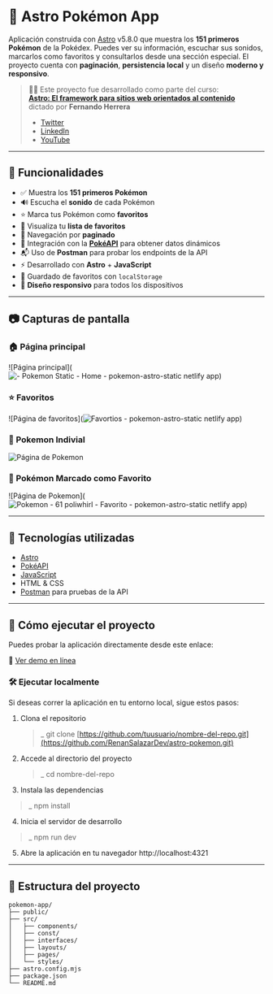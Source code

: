 # 🧩 Astro Pokémon App

Aplicación construida con [Astro](https://astro.build/) v5.8.0 que muestra los **151 primeros Pokémon** de la Pokédex. Puedes ver su información, escuchar sus sonidos, marcarlos como favoritos y consultarlos desde una sección especial. El proyecto cuenta con **paginación**, **persistencia local** y un diseño **moderno y responsivo**.

> 🧑‍🏫 Este proyecto fue desarrollado como parte del curso:  
> **[Astro: El framework para sitios web orientados al contenido](https://www.udemy.com/course/astro-guia-completa/)**  
> dictado por **Fernando Herrera**  
> - [Twitter](https://twitter.com/fernando_her85)  
> - [LinkedIn](https://linkedin.com/in/fernando-herrera-b6b204200/)  
> - [YouTube](https://www.youtube.com/channel/UCuaPTYj15JSkETGnEseaFFg)

---

## 🧠 Funcionalidades

- ✅ Muestra los **151 primeros Pokémon**
- 🔊 Escucha el **sonido** de cada Pokémon
- ⭐ Marca tus Pokémon como **favoritos**
- 📃 Visualiza tu **lista de favoritos**
- 📄 Navegación por **paginado**
- 🧪 Integración con la **[PokéAPI](https://pokeapi.co/api/v2/pokemon/)** para obtener datos dinámicos
- 📬 Uso de **Postman** para probar los endpoints de la API
- ⚡ Desarrollado con **Astro** + **JavaScript**
- 💾 Guardado de favoritos con `localStorage`
- 📱 **Diseño responsivo** para todos los dispositivos

---

## 📷 Capturas de pantalla

### 🏠 Página principal
![Página principal](![- Pokemon Static - Home -  pokemon-astro-static netlify app](https://github.com/user-attachments/assets/3cdbfc61-64e6-462e-8f9c-3b2f762476eb))

### ⭐ Favoritos
![Página de favoritos](![Favortios -  pokemon-astro-static netlify app](https://github.com/user-attachments/assets/03a38208-1b26-4e3d-a2b3-1836bf7ef5ab))

### 📸 Pokemon Indivial
![Página de Pokemon](https://github.com/user-attachments/assets/aaeedde5-4e9c-4591-8583-126fb98a114d)

### 💖 Pokémon Marcado como Favorito
![Página de Pokemon](![Pokemon - 61 poliwhirl - Favorito - pokemon-astro-static netlify app](https://github.com/user-attachments/assets/b02a1406-413c-4c2f-a252-856622959992))

---

## 🔧 Tecnologías utilizadas

- [Astro](https://astro.build/)
- [PokéAPI](https://pokeapi.co/)
- [JavaScript](https://developer.mozilla.org/en-US/docs/Web/JavaScript)
- HTML & CSS
- [Postman](https://www.postman.com/) para pruebas de la API

---

## 🚀 Cómo ejecutar el proyecto
Puedes probar la aplicación directamente desde este enlace:

🔗 [Ver demo en línea](https://pokemon-astro-static.netlify.app/)

### 🛠️ Ejecutar localmente
Si deseas correr la aplicación en tu entorno local, sigue estos pasos:

1. Clona el repositorio
   >_ git clone [https://github.com/tuusuario/nombre-del-repo.git](https://github.com/RenanSalazarDev/astro-pokemon.git)
   
2. Accede al directorio del proyecto
   >_ cd nombre-del-repo

3. Instala las dependencias
  >_ npm install

4. Inicia el servidor de desarrollo
  >_ npm run dev

5. Abre la aplicación en tu navegador
   http://localhost:4321

---

## 📁 Estructura del proyecto

```text
pokemon-app/
├── public/
├── src/
│   ├── components/
│   ├── const/
│   ├── interfaces/
│   ├── layouts/
│   ├── pages/
│   └── styles/
├── astro.config.mjs
├── package.json
└── README.md
```
   
